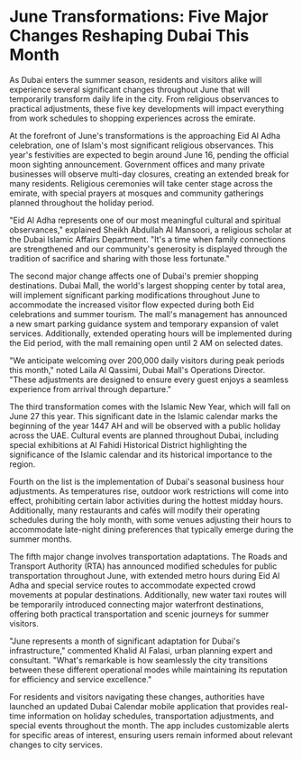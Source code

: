 # June Transformations: Five Major Changes Reshaping Dubai This Month

As Dubai enters the summer season, residents and visitors alike will experience several significant changes throughout June that will temporarily transform daily life in the city. From religious observances to practical adjustments, these five key developments will impact everything from work schedules to shopping experiences across the emirate.

At the forefront of June's transformations is the approaching Eid Al Adha celebration, one of Islam's most significant religious observances. This year's festivities are expected to begin around June 16, pending the official moon sighting announcement. Government offices and many private businesses will observe multi-day closures, creating an extended break for many residents. Religious ceremonies will take center stage across the emirate, with special prayers at mosques and community gatherings planned throughout the holiday period.

"Eid Al Adha represents one of our most meaningful cultural and spiritual observances," explained Sheikh Abdullah Al Mansoori, a religious scholar at the Dubai Islamic Affairs Department. "It's a time when family connections are strengthened and our community's generosity is displayed through the tradition of sacrifice and sharing with those less fortunate."

The second major change affects one of Dubai's premier shopping destinations. Dubai Mall, the world's largest shopping center by total area, will implement significant parking modifications throughout June to accommodate the increased visitor flow expected during both Eid celebrations and summer tourism. The mall's management has announced a new smart parking guidance system and temporary expansion of valet services. Additionally, extended operating hours will be implemented during the Eid period, with the mall remaining open until 2 AM on selected dates.

"We anticipate welcoming over 200,000 daily visitors during peak periods this month," noted Laila Al Qassimi, Dubai Mall's Operations Director. "These adjustments are designed to ensure every guest enjoys a seamless experience from arrival through departure."

The third transformation comes with the Islamic New Year, which will fall on June 27 this year. This significant date in the Islamic calendar marks the beginning of the year 1447 AH and will be observed with a public holiday across the UAE. Cultural events are planned throughout Dubai, including special exhibitions at Al Fahidi Historical District highlighting the significance of the Islamic calendar and its historical importance to the region.

Fourth on the list is the implementation of Dubai's seasonal business hour adjustments. As temperatures rise, outdoor work restrictions will come into effect, prohibiting certain labor activities during the hottest midday hours. Additionally, many restaurants and cafés will modify their operating schedules during the holy month, with some venues adjusting their hours to accommodate late-night dining preferences that typically emerge during the summer months.

The fifth major change involves transportation adaptations. The Roads and Transport Authority (RTA) has announced modified schedules for public transportation throughout June, with extended metro hours during Eid Al Adha and special service routes to accommodate expected crowd movements at popular destinations. Additionally, new water taxi routes will be temporarily introduced connecting major waterfront destinations, offering both practical transportation and scenic journeys for summer visitors.

"June represents a month of significant adaptation for Dubai's infrastructure," commented Khalid Al Falasi, urban planning expert and consultant. "What's remarkable is how seamlessly the city transitions between these different operational modes while maintaining its reputation for efficiency and service excellence."

For residents and visitors navigating these changes, authorities have launched an updated Dubai Calendar mobile application that provides real-time information on holiday schedules, transportation adjustments, and special events throughout the month. The app includes customizable alerts for specific areas of interest, ensuring users remain informed about relevant changes to city services.

